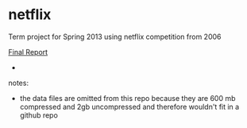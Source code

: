 netflix
=======

Term project for Spring 2013 using netflix competition from 2006

[Final Report](https://docs.google.com/document/d/1skIKEziPUZ3D7kLhtBDGHIw2ddbUSd6pZY4S-W83jnA/edit?usp=sharing)

-
notes:
* the data files are omitted from this repo because they are 600 mb compressed and 2gb uncompressed and therefore wouldn't fit in a github repo
